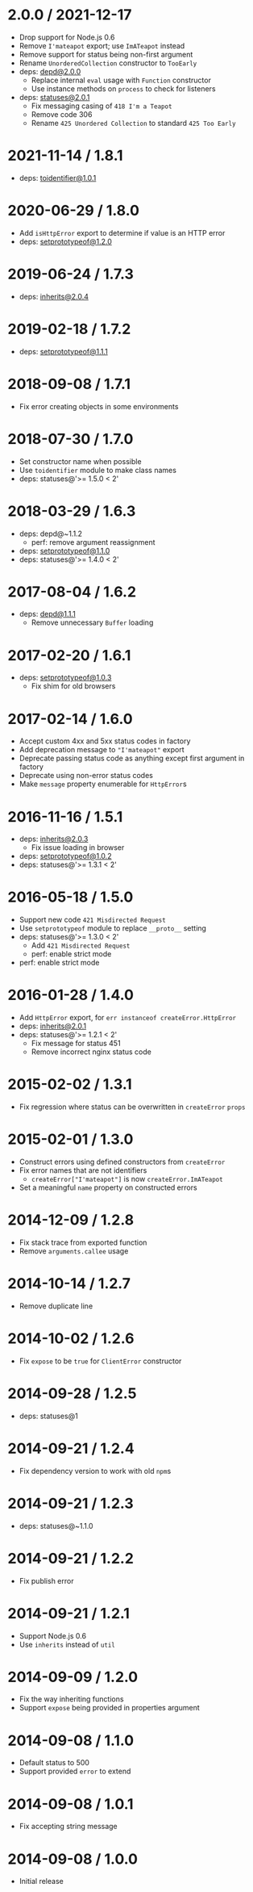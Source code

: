 2.0.0 / 2021-12-17
==================

* Drop support for Node.js 0.6
* Remove `I'mateapot` export; use `ImATeapot` instead
* Remove support for status being non-first argument
* Rename `UnorderedCollection` constructor to `TooEarly`
* deps: depd@2.0.0
    - Replace internal `eval` usage with `Function` constructor
    - Use instance methods on `process` to check for listeners
* deps: statuses@2.0.1
    - Fix messaging casing of `418 I'm a Teapot`
    - Remove code 306
    - Rename `425 Unordered Collection` to standard `425 Too Early`

2021-11-14 / 1.8.1
==================

* deps: toidentifier@1.0.1

2020-06-29 / 1.8.0
==================

* Add `isHttpError` export to determine if value is an HTTP error
* deps: setprototypeof@1.2.0

2019-06-24 / 1.7.3
==================

* deps: inherits@2.0.4

2019-02-18 / 1.7.2
==================

* deps: setprototypeof@1.1.1

2018-09-08 / 1.7.1
==================

* Fix error creating objects in some environments

2018-07-30 / 1.7.0
==================

* Set constructor name when possible
* Use `toidentifier` module to make class names
* deps: statuses@'>= 1.5.0 < 2'

2018-03-29 / 1.6.3
==================

* deps: depd@~1.1.2
    - perf: remove argument reassignment
* deps: setprototypeof@1.1.0
* deps: statuses@'>= 1.4.0 < 2'

2017-08-04 / 1.6.2
==================

* deps: depd@1.1.1
    - Remove unnecessary `Buffer` loading

2017-02-20 / 1.6.1
==================

* deps: setprototypeof@1.0.3
    - Fix shim for old browsers

2017-02-14 / 1.6.0
==================

* Accept custom 4xx and 5xx status codes in factory
* Add deprecation message to `"I'mateapot"` export
* Deprecate passing status code as anything except first argument in factory
* Deprecate using non-error status codes
* Make `message` property enumerable for `HttpError`s

2016-11-16 / 1.5.1
==================

* deps: inherits@2.0.3
    - Fix issue loading in browser
* deps: setprototypeof@1.0.2
* deps: statuses@'>= 1.3.1 < 2'

2016-05-18 / 1.5.0
==================

* Support new code `421 Misdirected Request`
* Use `setprototypeof` module to replace `__proto__` setting
* deps: statuses@'>= 1.3.0 < 2'
    - Add `421 Misdirected Request`
    - perf: enable strict mode
* perf: enable strict mode

2016-01-28 / 1.4.0
==================

* Add `HttpError` export, for `err instanceof createError.HttpError`
* deps: inherits@2.0.1
* deps: statuses@'>= 1.2.1 < 2'
    - Fix message for status 451
    - Remove incorrect nginx status code

2015-02-02 / 1.3.1
==================

* Fix regression where status can be overwritten in `createError` `props`

2015-02-01 / 1.3.0
==================

* Construct errors using defined constructors from `createError`
* Fix error names that are not identifiers
    - `createError["I'mateapot"]` is now `createError.ImATeapot`
* Set a meaningful `name` property on constructed errors

2014-12-09 / 1.2.8
==================

* Fix stack trace from exported function
* Remove `arguments.callee` usage

2014-10-14 / 1.2.7
==================

* Remove duplicate line

2014-10-02 / 1.2.6
==================

* Fix `expose` to be `true` for `ClientError` constructor

2014-09-28 / 1.2.5
==================

* deps: statuses@1

2014-09-21 / 1.2.4
==================

* Fix dependency version to work with old `npm`s

2014-09-21 / 1.2.3
==================

* deps: statuses@~1.1.0

2014-09-21 / 1.2.2
==================

* Fix publish error

2014-09-21 / 1.2.1
==================

* Support Node.js 0.6
* Use `inherits` instead of `util`

2014-09-09 / 1.2.0
==================

* Fix the way inheriting functions
* Support `expose` being provided in properties argument

2014-09-08 / 1.1.0
==================

* Default status to 500
* Support provided `error` to extend

2014-09-08 / 1.0.1
==================

* Fix accepting string message

2014-09-08 / 1.0.0
==================

* Initial release
